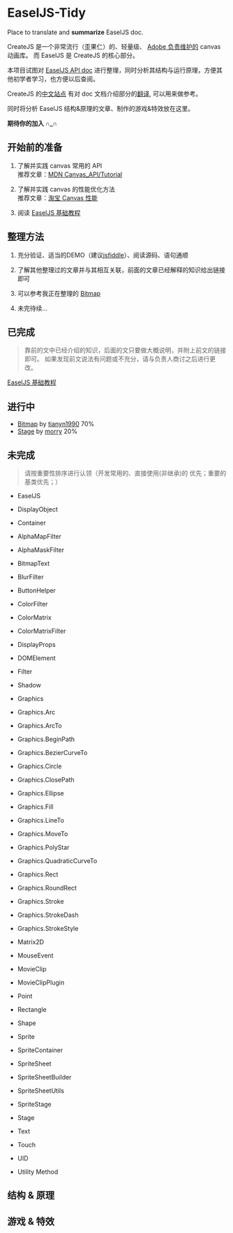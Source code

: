 # EaselJS-Tidy

Place to translate and **summarize** EaselJS doc.

CreateJS 是一个非常流行（歪果仁）的、轻量级、
[Adobe 负责维护的](http://www.adobe.com/devnet/createjs.html) canvas 动画库。
而 EaselJS 是 CreateJS 的核心部分。

本项目试图对 [EaselJS API doc](http://createjs.com/docs/easeljs/modules/EaselJS.html) 
进行整理，同时分析其结构与运行原理，方便其他初学者学习，也方便以后查阅。

CreateJS 的[中文站点](http://www.createjs.cc/) 有对 doc 文档介绍部分的[翻译](http://www.createjs.cc/easeljs/docs/modules/EaselJS.html),
可以用来做参考。

同时将分析 EaselJS 结构&原理的文章、制作的游戏&特效放在这里。

**期待你的加入 ∩_∩**

## 开始前的准备

1. 了解并实践 canvas 常用的 API  
推荐文章：[MDN Canvas_API/Tutorial](https://developer.mozilla.org/zh-CN/docs/Web/API/Canvas_API/Tutorial)

2. 了解并实践 canvas 的性能优化方法  
推荐文章：[淘宝 Canvas 性能](http://taobaofed.org/blog/2016/02/22/canvas-performance/)

3. 阅读 [EaselJS 基础教程](./Tutorial.md)

## 整理方法

1. 充分验证、适当的DEMO（建议[jsfiddle](https://jsfiddle.net)）、阅读源码、语句通顺

2. 了解其他整理过的文章并与其相互关联，前面的文章已经解释的知识给出链接即可

3. 可以参考我正在整理的 [Bitmap](./docs/Bitmap.md)

4. 未完待续...

## 已完成

> 靠前的文中已经介绍的知识，后面的文只要做大概说明，并附上前文的链接即可。
> 如果发现前文说法有问题或不充分，请与负责人商讨之后进行更改。

[EaselJS 基础教程](./Tutorial.md)

## 进行中

* [Bitmap](./docs/Bitmap.md) by [tianyn1990](https://github.com/tianyn1990) 70%
* [Stage](./docs/Stage.md) by [morry](https://github.com/sparkmorry) 20%
## 未完成

> 请按重要性排序进行认领（开发常用的、直接使用(非继承)的 优先；重要的基类优先；）

* EaselJS

* DisplayObject

* Container

* AlphaMapFilter
* AlphaMaskFilter
* BitmapText
* BlurFilter
* ButtonHelper
* ColorFilter
* ColorMatrix
* ColorMatrixFilter
* DisplayProps
* DOMElement

* Filter

* Shadow

* Graphics
* Graphics.Arc
* Graphics.ArcTo
* Graphics.BeginPath
* Graphics.BezierCurveTo
* Graphics.Circle
* Graphics.ClosePath
* Graphics.Ellipse
* Graphics.Fill
* Graphics.LineTo
* Graphics.MoveTo
* Graphics.PolyStar
* Graphics.QuadraticCurveTo
* Graphics.Rect
* Graphics.RoundRect
* Graphics.Stroke
* Graphics.StrokeDash
* Graphics.StrokeStyle

* Matrix2D

* MouseEvent

* MovieClip
* MovieClipPlugin

* Point

* Rectangle

* Shape

* Sprite
* SpriteContainer
* SpriteSheet
* SpriteSheetBuilder
* SpriteSheetUtils
* SpriteStage

* Stage

* Text

* Touch

* UID
* Utility Method


## 结构 & 原理

## 游戏 & 特效
